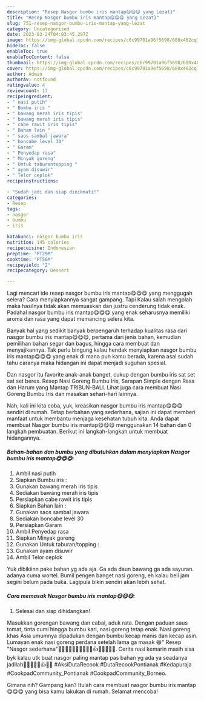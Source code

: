 ```yaml
---
description: "Resep Nasgor bumbu iris mantap😋😋😋 yang Lezat}"
title: "Resep Nasgor bumbu iris mantap😋😋😋 yang Lezat}"
slug: 751-resep-nasgor-bumbu-iris-mantap-yang-lezat
category: Uncategorized
date: 2023-03-24T04:03:45.297Z
image: https://img-global.cpcdn.com/recipes/c6c99701a96f5698/680x482cq70/nasgor-bumbu-iris-mantap-foto-resep-utama.jpg
hideToc: false
enableToc: true
enableTocContent: false
thumbnail: https://img-global.cpcdn.com/recipes/c6c99701a96f5698/680x482cq70/nasgor-bumbu-iris-mantap-foto-resep-utama.jpg
cover: https://img-global.cpcdn.com/recipes/c6c99701a96f5698/680x482cq70/nasgor-bumbu-iris-mantap-foto-resep-utama.jpg
author: Admin
authorAv: notfound
ratingvalue: 4
reviewcount: 17
recipeingredient:
- " nasi putih"
- " Bumbu iris "
- " bawang merah iris tipis"
- " bawang merah iris tipis"
- " cabe rawit iris tipis"
- " Bahan lain "
- " saos sambal jawara"
- " boncabe level 30"
- " Garam"
- " Penyedap rasa"
- " Minyak goreng"
- " Untuk taburantopping "
- " ayam disuwir"
- " Telor ceplok"
recipeinstructions:

- "Sudah jadi dan siap dinikmati!"
categories:
- Resep
tags:
- nasgor
- bumbu
- iris

katakunci: nasgor bumbu iris 
nutrition: 145 calories
recipecuisine: Indonesian
preptime: "PT29M"
cooktime: "PT56M"
recipeyield: "2"
recipecategory: Dessert

---
```



Lagi mencari ide resep nasgor bumbu iris mantap😋😋😋 yang menggugah selera? Cara menyiapkannya sangat gampang. Tapi Kalau salah mengolah maka hasilnya tidak akan memuaskan dan justru cenderung tidak enak. Padahal nasgor bumbu iris mantap😋😋😋 yang enak seharusnya memiliki aroma dan rasa yang dapat memancing selera kita.


Banyak hal yang sedikit banyak berpengaruh terhadap kualitas rasa dari nasgor bumbu iris mantap😋😋😋, pertama dari jenis bahan, kemudian pemilihan bahan segar dan bagus, hingga cara membuat dan menyajikannya. Tak perlu bingung kalau hendak menyiapkan nasgor bumbu iris mantap😋😋😋 yang enak di mana pun kamu berada, karena asal sudah tahu caranya maka hidangan ini dapat menjadi suguhan spesial.

Dan nasgor itu favorite anak-anak banget, cukup dengan bumbu iris sat set sat set beres. Resep Nasi Goreng Bumbu Iris, Sarapan Simple dengan Rasa dan Harum yang Mantap TRIBUN-BALI. Lihat juga cara membuat Nasi Goreng Bumbu Iris dan masakan sehari-hari lainnya.


Nah, kali ini kita coba, yuk, kreasikan nasgor bumbu iris mantap😋😋😋 sendiri di rumah. Tetap berbahan yang sederhana, sajian ini dapat memberi manfaat untuk membantu menjaga kesehatan tubuh kita. Anda dapat membuat Nasgor bumbu iris mantap😋😋😋 menggunakan 14 bahan dan 0 langkah pembuatan. Berikut ini langkah-langkah untuk membuat hidangannya.

<!--inarticleads1-->

##### Bahan-bahan dan bumbu yang dibutuhkan dalam menyiapkan Nasgor bumbu iris mantap😋😋😋:

1. Ambil  nasi putih
1. Siapkan  Bumbu iris :
1. Gunakan  bawang merah iris tipis
1. Sediakan  bawang merah iris tipis
1. Persiapkan  cabe rawit iris tipis
1. Siapkan  Bahan lain :
1. Gunakan  saos sambal jawara
1. Sediakan  boncabe level 30
1. Persiapkan  Garam
1. Ambil  Penyedap rasa
1. Siapkan  Minyak goreng
1. Gunakan  Untuk taburan/topping :
1. Gunakan  ayam disuwir
1. Ambil  Telor ceplok


Yuk dibikiinn pake bahan yg ada aja. Ga ada daun bawang ga ada sayuran. adanya cuma wortel. Bumil pengen banget nasi goreng, eh kalau beli jam segini belum pada buka. Lagipula bikin sendiri akan lebih sehat. 

<!--inarticleads2-->

##### Cara memasak Nasgor bumbu iris mantap😋😋😋:


1. Selesai dan siap dihidangkan!

Masukkan gorengan bawang dan cabai, aduk rata. Dengan paduan saus tomat, tinta cumi hingga bumbu kari, nasi goreng tetap enak. Nasi goreng khas Asia umumnya dipadukan dengan bumbu kecap manis dan kecap asin. Lumayan enak nasi goreng perdana setelah lama ga masak 😄&#34; Resep &#34;Nasgor sederhana&#34;🙏🙏👍🏼👍🏼👍🏼👍🏼👍😍😍😘😋😋. Cerita nasi kemarin masih sisa byk kalau utk buat nasgor paling mantap pas bahan yg ada ya seadanya jadilah🤭🤭🤭👍🏼👍😘😋 #AksiDutaRecook #DutaRecookPontianak #Kedapuraja #CookpadCommunity_Pontianak #CookpadCommunity_Borneo. 

Gimana nih? Gampang kan? Itulah cara membuat nasgor bumbu iris mantap😋😋😋 yang bisa kamu lakukan di rumah. Selamat mencoba!
